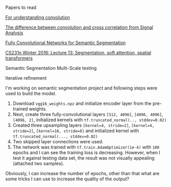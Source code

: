 Papers to read

[For understanding convolution](https://arxiv.org/pdf/1603.07285.pdf)

[The difference between convolution and cross correlation from Signal Analysis](https://dsp.stackexchange.com/questions/27451/the-difference-between-convolution-and-cross-correlation-from-a-signal-analysis)

[Fully Convolutional Networks for Semantic Segmentation](https://people.eecs.berkeley.edu/~jonlong/long_shelhamer_fcn.pdf)

[CS231n Winter 2016: Lecture 13: Segmentation, soft attention, spatial transformers](https://www.youtube.com/watch?v=ByjaPdWXKJ4)

Semantic Segmentation
Multi-Scale testing

Iterative refinement

I'm working on semantic segmentation project and following steps were used to build the model.

1. Download `vgg16_weights.npz` and initialize encoder layer from the pre-trained weights.
2. Next, create three fully-convolutional layers `[512, 4096]`, `[4096, 4096]`, `[4096, 2]`, initialized kernels with `tf.truncated_normal(.., stddev=0.02)`
3. Created three upsampling layers `[kernel=4, stride=2]`, `[kernel=4, stride=2]`, `[kernel=16, stride=8]` and initialized kernel with `tf.truncated_normal(..., stddev=0.02)`
4. Two skipped layer connections were used.
5. The network was trained with `tf.train.AdamOptimizer(1e-4)` with `100` epochs and I can see the training loss is decreasing.
However, when I test it against testing data set, the result was not visually appealing (attached two samples).

Obviously, I can increase the number of epochs, other than that what are some tricks I can use to increase the quality of the output?
